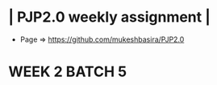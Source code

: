 | PJP2.0 weekly assignment |
========================

* Page => https://github.com/mukeshbasira/PJP2.0

# WEEK 2 BATCH 5
